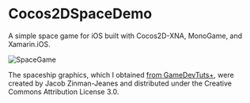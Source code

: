 Cocos2DSpaceDemo
================

A simple space game for iOS built with Cocos2D-XNA, MonoGame, and Xamarin.iOS.

![SpaceGame](http://seg.phault.net/images/cocos2dspacegamescreen.png)

The spaceship graphics, which I obtained [from GameDevTuts+](http://gamedev.tutsplus.com/articles/news/enjoy-these-totally-free-space-based-shoot-em-up-sprites/), were created by Jacob Zinman-Jeanes and distributed under the Creative Commons Attribution License 3.0.

